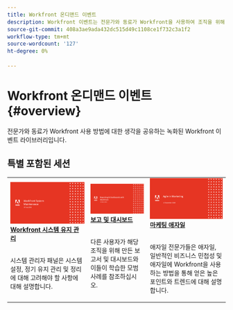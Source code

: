 ```yaml
---
title: Workfront 온디맨드 이벤트
description: Workfront 이벤트는 전문가와 동료가 Workfront을 사용하여 조직을 위해 수행되는 작업을 향상시키는 방법에 대한 생각과 아이디어를 공유한 비디오 라이브러리입니다.
source-git-commit: 408a3ae9ada432dc515d49c1108ce1f732c3a1f2
workflow-type: tm+mt
source-wordcount: '127'
ht-degree: 0%

---
```


# Workfront 온디맨드 이벤트 {#overview}

전문가와 동료가 Workfront 사용 방법에 대한 생각을 공유하는 녹화된 Workfront 이벤트 라이브러리입니다.

## 특별 포함된 세션

<table>
  <tr>
   <td>
      <a href="user-groups/workfront-system-maintenance.md">
      <img alt="Workfront 시스템 유지 관리" src="assets/workfront-system-maintenance.png"/>
      </a>
      <div>
         <a href="user-groups/workfront-system-maintenance.md"><strong>Workfront 시스템 유지 관리</strong></a>
<!----         <br/><em>foo</em> --->
      </div>
      <p>
        <br/>
         시스템 관리자 패널은 시스템 설정, 정기 유지 관리 및 정리에 대해 고려해야 할 사항에 대해 설명합니다.
      </p>
    </td>
   <td>
      <a href="user-groups/reporting-and-dashboards.md">
      <img alt="보고 및 대시보드" src="assets/reporting-and-dashboards.png"/>
      </a>
      <div>
         <a href="user-groups/reporting-and-dashboards.md"><strong>보고 및 대시보드</strong></a>
<!----         <br/><em>foo</em> --->
      </div>
      <p>
        <br/>
         다른 사용자가 해당 조직을 위해 만든 보고서 및 대시보드와 이들이 학습한 모범 사례를 참조하십시오.
      </p>
    </td>
   <td>
      <a href="user-groups/agile-in-marketing.md">
      <img alt="마케팅 애자일" src="assets/agile-in-marketing.png"/>
      </a>
      <div>
         <a href="user-groups/agile-in-marketing.md"><strong>마케팅 애자일</strong></a>
<!----         <br/><em>foo</em> --->
      </div>
      <p>
        <br/>
         애자일 전문가들은 애자일, 일반적인 비즈니스 민첩성 및 애자일에 Workfront을 사용하는 방법을 통해 얻은 높은 포인트와 트렌드에 대해 설명합니다.
      </p>
    </td>
  </tr>
</table>
